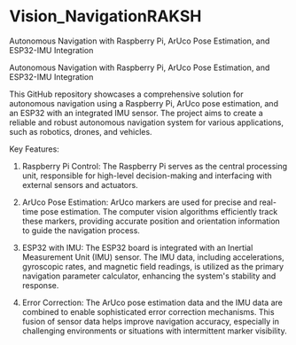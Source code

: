 # Vision_NavigationRAKSH
Autonomous Navigation with Raspberry Pi, ArUco Pose Estimation, and ESP32-IMU Integration

Autonomous Navigation with Raspberry Pi, ArUco Pose Estimation, and ESP32-IMU Integration

This GitHub repository showcases a comprehensive solution for autonomous navigation using a Raspberry Pi, ArUco pose estimation, and an ESP32 with an integrated IMU sensor. The project aims to create a reliable and robust autonomous navigation system for various applications, such as robotics, drones, and vehicles.

Key Features:

1. Raspberry Pi Control: The Raspberry Pi serves as the central processing unit, responsible for high-level decision-making and interfacing with external sensors and actuators.

2. ArUco Pose Estimation: ArUco markers are used for precise and real-time pose estimation. The computer vision algorithms efficiently track these markers, providing accurate position and orientation information to guide the navigation process.

3. ESP32 with IMU: The ESP32 board is integrated with an Inertial Measurement Unit (IMU) sensor. The IMU data, including accelerations, gyroscopic rates, and magnetic field readings, is utilized as the primary navigation parameter calculator, enhancing the system's stability and response.

4. Error Correction: The ArUco pose estimation data and the IMU data are combined to enable sophisticated error correction mechanisms. This fusion of sensor data helps improve navigation accuracy, especially in challenging environments or situations with intermittent marker visibility.
